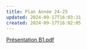 ```yaml
---
title: Plan Année 24-25
updated: 2024-09-17T16:03:31
created: 2024-09-17T16:02:05
---
```


[Présentation B1.pdf](resources/0166e220a71f4f388d04d7d84f6e8a66.pdf)


